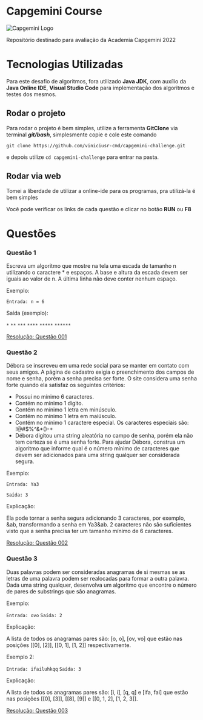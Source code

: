 # Capgemini Course

![Capgemini Logo](https://capgemini.proway.com.br/assets/img/logo-capgemini.png)

Repositório destinado para avaliação da Academia Capgemini 2022

# Tecnologias Utilizadas

Para este desafio de algoritmos, fora utilizado **Java JDK**, com auxílio da **Java Online IDE**, **Visual Studio Code** para implementação dos algoritmos e testes dos mesmos.

## Rodar o projeto

Para rodar o projeto é bem simples, utilize a ferramenta **GitClone** via terminal **_git/bash_**, simplesmente copie e cole este comando

`git clone https://github.com/viniciusr-cmd/capgemini-challenge.git`

e depois utilize `cd capgemini-challenge` para entrar na pasta.

## Rodar via web

Tomei a liberdade de utilizar a online-ide para os programas, pra utilizá-la é bem simples

Você pode verificar os links de cada questão e clicar no botão **RUN** ou **F8**

# Questões

### Questão 1

Escreva um algoritmo que mostre na tela uma escada de tamanho n utilizando o caractere \* e espaços. A base e altura da escada devem ser iguais ao valor de n. A última linha não deve conter nenhum espaço.

Exemplo:

`Entrada: n = 6`

Saída (exemplo):

`*`
`**`
`***`
`****`
`*****`
`******`

[Resolução: Questão 001](https://www.online-ide.com/p2ANkzonXm)

### Questão 2

Débora se inscreveu em uma rede social para se manter em contato com seus amigos. A página de cadastro exigia o preenchimento dos campos de nome e senha, porém a senha precisa ser forte. O site considera uma senha forte quando ela satisfaz os seguintes critérios:

- Possui no mínimo 6 caracteres.
- Contém no mínimo 1 digito.
- Contém no mínimo 1 letra em minúsculo.
- Contém no mínimo 1 letra em maiúsculo.
- Contém no mínimo 1 caractere especial. Os caracteres especiais são: !@#$%^&\*()-+
- Débora digitou uma string aleatória no campo de senha, porém ela não tem certeza se é uma senha forte. Para ajudar Débora, construa um algoritmo que informe qual é o número mínimo de caracteres que devem ser adicionados para uma string qualquer ser considerada segura.

Exemplo:

`Entrada: Ya3`

`Saída: 3`

Explicação:

Ela pode tornar a senha segura adicionando 3 caracteres, por exemplo, &ab, transformando a senha em Ya3&ab. 2 caracteres não são suficientes visto que a senha precisa ter um tamanho mínimo de 6 caracteres.

[Resolução: Questão 002](https://www.online-ide.com/AWi8gb9fEp)

### Questão 3

Duas palavras podem ser consideradas anagramas de si mesmas se as letras de uma palavra podem ser realocadas para formar a outra palavra. Dada uma string qualquer, desenvolva um algoritmo que encontre o número de pares de substrings que são anagramas.

Exemplo:

`Entrada: ovo`
`Saída: 2`

Explicação:

A lista de todos os anagramas pares são: [o, o], [ov, vo] que estão nas posições [[0], [2]], [[0, 1], [1, 2]] respectivamente.

Exemplo 2:

`Entrada: ifailuhkqq`
`Saída: 3`

Explicação:

A lista de todos os anagramas pares são: [i, i], [q, q] e [ifa, fai] que estão nas posições [[0], [3]], [[8], [9]] e [[0, 1, 2], [1, 2, 3]].

[Resolução: Questão 003](https://www.online-ide.com/NdbwV6cYTF)
